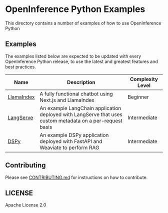 # OpenInference Python Examples

This directory contains a number of examples of how to use OpenInference Python

## Examples

The examples listed below are expected to be updated with every OpenInference Python release, to use the latest and greatest features and best practices.

| Name                       | Description                                                                                               | Complexity Level |
| -------------------------- | --------------------------------------------------------------------------------------------------------- | ---------------- |
| [LlamaIndex](llama-index/) | A fully functional chatbot using Next.js and LlamaIndex                                                   | Beginner         |
| [LangServe](langserve/)    | An example LangChain application deployed with LangServe that uses custom metadata on a per-request basis | Intermediate     |
| [DSPy](dspy-rag-fastapi/)  | An example DSPy application deployed with FastAPI and Weaviate to perform RAG                             | Intermediate     |

## Contributing

Please see [CONTRIBUTING.md](../../CONTRIBUTING.md) for instructions on how to contribute.

## LICENSE

Apache License 2.0
